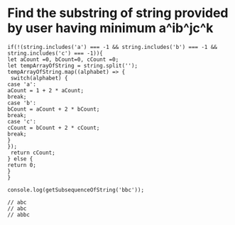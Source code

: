 # Find the substring of string provided by user having minimum a^ib^jc^k
```function getSubsequenceOfString(string) {
if(!(string.includes('a') === -1 && string.includes('b') === -1 && string.includes('c') === -1)){
let aCount =0, bCount=0, cCount =0;
let tempArrayOfString = string.split('');
tempArrayOfString.map((alphabet) => {
 switch(alphabet) {
case 'a':
aCount = 1 + 2 * aCount; 
break;
case 'b': 
bCount = aCount + 2 * bCount; 
break;
case 'c': 
cCount = bCount + 2 * cCount;
break;
}
});
 return cCount;
} else {
return 0;
}
}

console.log(getSubsequenceOfString('bbc'));

// abc
// abc
// abbc
```
